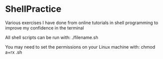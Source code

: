 # ShellPractice
Various exercises I have done from online tutorials in shell programming to improve my confidence in the terminal

All shell scripts can be run with:  ./filename.sh

You may need to set the permissions on your Linux machine with: chmod a+rx <filename>.sh

